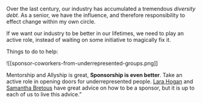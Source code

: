 Over the last century, our industry has accumulated a tremendous *diversity debt*. As a senior, we have the influence, and therefore responsibility to effect change within my own circle.

If we want our industry to be better in our lifetimes, we need to play an active role, instead of waiting on some initiative to magically fix it.

Things to do to help:[]()

![[sponsor-coworkers-from-underrepresented-groups.png]]

Mentorship and Allyship is great, **Sponsorship is even better**. Take an active role in opening doors for underrepresented people. [Lara Hogan](https://larahogan.me/blog/what-sponsorship-looks-like/) and [Samantha Bretous](https://www.samanthabretous.com/blog/black-women-equal-pay-day-heres-how-you-can-help/) have great advice on how to be a sponsor, but it is up to each of us to live this advice.”